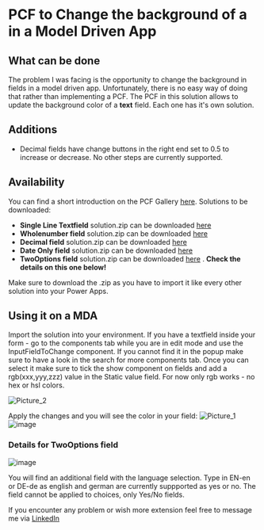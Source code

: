 # PCF to Change the background of a in a Model Driven App
## What can be done ##
The problem I was facing is the opportunity to change the background in fields in a model driven app. Unfortunately, there is no easy way of doing that rather than implementing a PCF.
The PCF in this solution allows to update the background color of a **text** field. Each one has it's own solution.

## Additions ##
- Decimal fields have change buttons in the right end set to 0.5 to increase or decrease. No other steps are currently supported. 

## Availability ##
You can find a short introduction on the PCF Gallery [here](https://pcf.gallery/pcf-mda-background-change-textfield/).
Solutions to be downloaded:
- **Single Line Textfield** solution.zip can be downloaded [here](https://github.com/LucasHahne/PCF-MDA-Background-Control/tree/main/ColorChangerPCFTextInput/)
- **Wholenumber field** solution.zip can be downloaded [here](https://github.com/LucasHahne/PCF-MDA-Background-Control/tree/main/ColorChangerPCFNumberInput/solution)
- **Decimal field** solution.zip can be downloaded [here](https://github.com/LucasHahne/PCF-MDA-Background-Control/tree/main/ColorChangerPCFDecimalInput/solution)
- **Date Only field** solution.zip can be downloaded [here](https://github.com/LucasHahne/PCF-MDA-Background-Control/tree/main/ColorChangerPCFDateOnlyInput/bin/Debug)
- **TwoOptions field** solution.zip can be downloaded [here](https://github.com/LucasHahne/PCF-MDA-Background-Control/blob/main/ColorChangerPCFTwoOptionsInput/InputFieldTwoOptionsToChange.zip) . **Check the details on this one below!**

Make sure to download the .zip as you have to import it like every other solution into your Power Apps.

## Using it on a MDA ##
Import the solution into your environment.
If you have a textfield inside your form - go to the components tab while you are in edit mode and use the InputFieldToChange component.
If you cannot find it in the popup make sure to have a look in the search for more components tab.
Once you can select it make sure to tick the show component on fields and add a rgb(xxx,yyy,zzz) value in the Static value field.
For now only rgb works - no hex or hsl colors.

![Picture_2](https://github.com/LucasHahne/PCF-MDA-Background-Control/assets/63300977/34a43c75-69df-41fa-aa88-5f983c5bb53a)

Apply the changes and you will see the color in your field:
![Picture_1](https://github.com/LucasHahne/PCF-MDA-Background-Control/assets/63300977/5b529fff-e0ce-4fcd-b1be-04aec2931fdf)
![image](https://github.com/LucasHahne/PCF-MDA-Background-Control/assets/63300977/7337b24f-aeb7-417f-a3c6-cd8febc6dcd9)


### Details for TwoOptions field
![image](https://github.com/LucasHahne/PCF-MDA-Background-Control/assets/63300977/ce52a081-db8a-4baa-b23b-36a432755403)

You will find an additional field with the language selection. Type in EN-en or DE-de as english and german are currently suppported as yes or no.
The field cannot be applied to choices, only Yes/No fields.


If you encounter any problem or wish more extension feel free to message me via [LinkedIn](https://www.linkedin.com/in/lucas-hahne/?locale=en_US)
